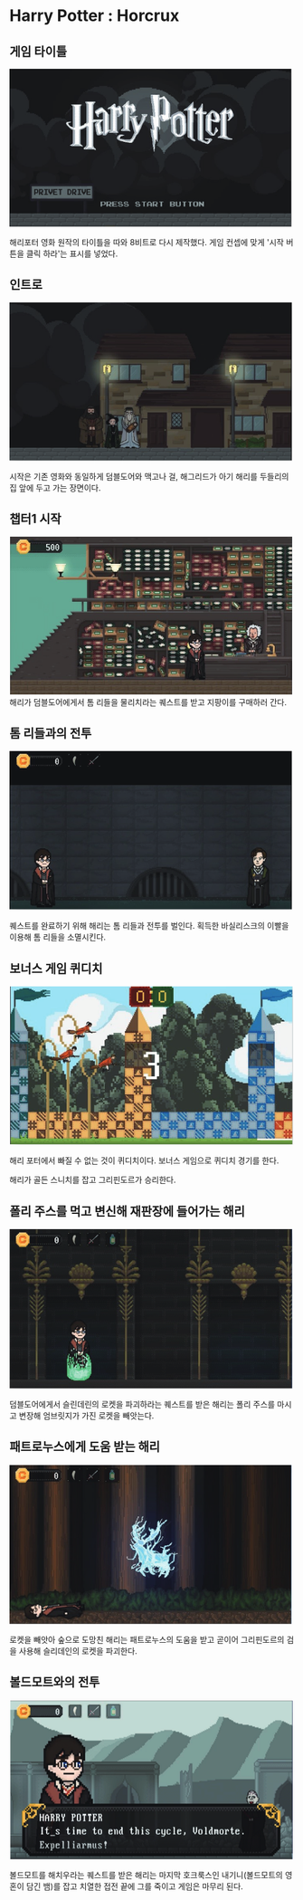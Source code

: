 # Harry Potter : Horcrux

## 게임 타이틀

![게임 타이틀](images/1.png)

해리포터 영화 원작의 타이틀을 따와 8비트로 다시 제작했다. 게임 컨셉에 맞게 '시작 버튼을 클릭 하라'는 표시를 넣었다.

## 인트로

![인트로](images/2.png)

시작은 기존 영화와 동일하게 덤블도어와 맥고나 걸, 해그리드가 아기 해리를 두들리의 집 앞에 두고 가는 장면이다.

## 챕터1 시작

![챕터1 시작](images/3.png)
해리가 덤블도어에게서 톰 리들을 물리치라는 퀘스트를 받고 지팡이를 구매하러 간다.

## 톰 리들과의 전투

![톰 리들과의 전투](images/4.png)

퀘스트를 완료하기 위해 해리는 톰 리들과 전투를 벌인다. 획득한 바실리스크의 이빨을 이용해 톰 리들을 소멸시킨다.

## 보너스 게임 퀴디치

![보너스 게임 퀴디치](images/5.png)

해리 포터에서 빠질 수 없는 것이 퀴디치이다. 보너스 게임으로 퀴디치 경기를 한다.

해리가 골든 스니치를 잡고 그리핀도르가 승리한다.

## 폴리 주스를 먹고 변신해 재판장에 들어가는 해리

![폴리 주스를 먹고 변신해 재판장에 들어가는 해리](images/6.png)

덤블도어에게서 슬린데린의 로켓을 파괴하라는 퀘스트를 받은 해리는 폴리 주스를 마시고 변장해 엄브릿지가 가진 로켓을 빼앗는다.

## 패트로누스에게 도움 받는 해리

![패트로누스에게 도움 받는 해리](images/7.png)

로켓을 빼앗아 숲으로 도망친 해리는 패트로누스의 도움을 받고 곧이어 그리핀도르의 검을 사용해 슬리데인의 로켓을 파괴한다.

## 볼드모트와의 전투

![볼드모트와의 전투](images/8.png)

볼드모트를 해치우라는 퀘스트를 받은 해리는 마지막 호크룩스인 내기니(볼드모트의 영혼이 담긴 뱀)를 잡고 치열한 접전 끝에 그를 죽이고 게임은 마무리 된다.
